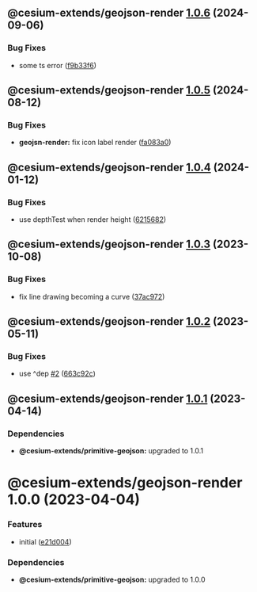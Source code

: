 ## @cesium-extends/geojson-render [1.0.6](https://github.com/hongfaqiu/cesium-extends/compare/@cesium-extends/geojson-render@1.0.5...@cesium-extends/geojson-render@1.0.6) (2024-09-06)


### Bug Fixes

* some ts error ([f9b33f6](https://github.com/hongfaqiu/cesium-extends/commit/f9b33f6097d79900c9ed8de8f667012305433c7d))

## @cesium-extends/geojson-render [1.0.5](https://github.com/hongfaqiu/cesium-extends/compare/@cesium-extends/geojson-render@1.0.4...@cesium-extends/geojson-render@1.0.5) (2024-08-12)


### Bug Fixes

* **geojsn-render:** fix icon label render ([fa083a0](https://github.com/hongfaqiu/cesium-extends/commit/fa083a051494caa9f1cb20fe5ca8f797cef52d35))

## @cesium-extends/geojson-render [1.0.4](https://github.com/hongfaqiu/cesium-extends/compare/@cesium-extends/geojson-render@1.0.3...@cesium-extends/geojson-render@1.0.4) (2024-01-12)

### Bug Fixes

- use depthTest when render height ([6215682](https://github.com/hongfaqiu/cesium-extends/commit/6215682dafcf7d723c4cb60694eebf1222a18496))

## @cesium-extends/geojson-render [1.0.3](https://github.com/hongfaqiu/cesium-extends/compare/@cesium-extends/geojson-render@1.0.2...@cesium-extends/geojson-render@1.0.3) (2023-10-08)

### Bug Fixes

- fix line drawing becoming a curve ([37ac972](https://github.com/hongfaqiu/cesium-extends/commit/37ac972add184f9c0ea8edd85c8b15dbf2dbae6e))

## @cesium-extends/geojson-render [1.0.2](https://github.com/hongfaqiu/cesium-extends/compare/@cesium-extends/geojson-render@1.0.1...@cesium-extends/geojson-render@1.0.2) (2023-05-11)

### Bug Fixes

- use ^dep [#2](https://github.com/hongfaqiu/cesium-extends/issues/2) ([663c92c](https://github.com/hongfaqiu/cesium-extends/commit/663c92c0718c12174f45305a3b18d9fadcaf4ba2))

## @cesium-extends/geojson-render [1.0.1](https://github.com/hongfaqiu/cesium-extends/compare/@cesium-extends/geojson-render@1.0.0...@cesium-extends/geojson-render@1.0.1) (2023-04-14)

### Dependencies

- **@cesium-extends/primitive-geojson:** upgraded to 1.0.1

# @cesium-extends/geojson-render 1.0.0 (2023-04-04)

### Features

- initial ([e21d004](https://github.com/hongfaqiu/cesium-extends/commit/e21d00448ca613d6b168e59368fae4ba815950d3))

### Dependencies

- **@cesium-extends/primitive-geojson:** upgraded to 1.0.0

